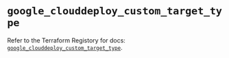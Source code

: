 # `google_clouddeploy_custom_target_type`

Refer to the Terraform Registory for docs: [`google_clouddeploy_custom_target_type`](https://registry.terraform.io/providers/hashicorp/google/5.21.0/docs/resources/clouddeploy_custom_target_type).
